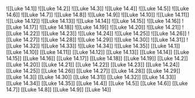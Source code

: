 ![[Luke 14.1]]
![[Luke 14.2]]
![[Luke 14.3]]
![[Luke 14.4]]
![[Luke 14.5]]
![[Luke 14.6]]
![[Luke 14.7]]
![[Luke 14.8]]
![[Luke 14.9]]
![[Luke 14.10]]
![[Luke 14.11]]
![[Luke 14.12]]
![[Luke 14.13]]
![[Luke 14.14]]
![[Luke 14.15]]
![[Luke 14.16]]
![[Luke 14.17]]
![[Luke 14.18]]
![[Luke 14.19]]
![[Luke 14.20]]
![[Luke 14.21]]
![[Luke 14.22]]
![[Luke 14.23]]
![[Luke 14.24]]
![[Luke 14.25]]
![[Luke 14.26]]
![[Luke 14.27]]
![[Luke 14.28]]
![[Luke 14.29]]
![[Luke 14.30]]
![[Luke 14.31]]
![[Luke 14.32]]
![[Luke 14.33]]
![[Luke 14.34]]
![[Luke 14.35]]
[[Luke 14.1]]
[[Luke 14.10]]
[[Luke 14.11]]
[[Luke 14.12]]
[[Luke 14.13]]
[[Luke 14.14]]
[[Luke 14.15]]
[[Luke 14.16]]
[[Luke 14.17]]
[[Luke 14.18]]
[[Luke 14.19]]
[[Luke 14.2]]
[[Luke 14.20]]
[[Luke 14.21]]
[[Luke 14.22]]
[[Luke 14.23]]
[[Luke 14.24]]
[[Luke 14.25]]
[[Luke 14.26]]
[[Luke 14.27]]
[[Luke 14.28]]
[[Luke 14.29]]
[[Luke 14.3]]
[[Luke 14.30]]
[[Luke 14.31]]
[[Luke 14.32]]
[[Luke 14.33]]
[[Luke 14.34]]
[[Luke 14.35]]
[[Luke 14.4]]
[[Luke 14.5]]
[[Luke 14.6]]
[[Luke 14.7]]
[[Luke 14.8]]
[[Luke 14.9]]
[[Luke 14]]
